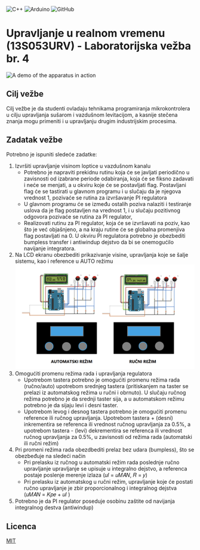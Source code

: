 ![C++](https://img.shields.io/badge/C++-C++11-orange?logo=C%2B%2B)
![Arduino](https://img.shields.io/badge/Arduino-Arduino_Uno-blue.svg?logo=arduino)
![GitHub](https://img.shields.io/github/license/sborovic/urv_lab4)

# Upravljanje u realnom vremenu (13S053URV) - Laboratorijska vežba br. 4

![A demo of the apparatus in action](urv_demo.gif)

## Cilj vežbe
Cilj vežbe je da studenti ovladaju tehnikama programiranja mikrokontrolera u cilju
upravljanja sušarom i vazdušnom levitacijom, a kasnije stečena znanja mogu primeniti i
u upravljanju drugim industrijskim procesima.

## Zadatak vežbe
Potrebno je ispuniti sledeće zadatke:
1. Izvršiti upravljanje visinom loptice u vazdušnom kanalu
   * Potrebno je napraviti prekidnu rutinu koja će se javljati periodično u
zavisnosti od izabrane periode odabiranja, koja će se fiksno zadavati i neće
se menjati, a u okviru koje će se postavljati flag. Postavljani flag će se
tastirati u glavnom programu i u slučaju da je njegova vrednost 1, pozivaće
se rutina za izvršavanje PI regulatora
   * U glavnom programu će se između ostalih poziva nalaziti i testiranje
uslova da je flag postavljen na vrednost 1, i u slučaju pozitivnog odgovora
pozivaće se rutina za PI regulator,
   * Realizovati rutinu za PI regulator, koja će se izvršavati na poziv, kao što je
već objašnjeno, a na kraju rutine će se globalna promenjiva flag postavljati
na 0. U okviru PI regulatora potrebno je obezbediti bumpless transfer i
antiwindup dejstvo da bi se onemogućilo navijanje integratora.
2. Na LCD ekranu obezbediti prikazivanje visine, upravljanja koje se šalje sistemu,
kao i reference u AUTO režimu ![Buttons schematic](izgled_tastera.png)
3. Omogućiti promenu režima rada i upravljanja regulatora
   * Upotrebom tastera potrebno je omogućiti promenu režima rada
(ručno/auto) upotrebom srednjeg tastera (pritiskanjem na taster se prelazi
iz automatskog režima u ručni i obrnuto). U slučaju ručnog režima
potrebno je da srednji taster sija, a u automatskom režimu potrebno je da
sijaju levi i desni taster.
   * Upotrebom levog i desnog tastera potrebno je omogućiti promenu
reference ili ručnog upravljanja. Upotrebom tastera + (desni) inkrementira
se referenca ili vrednost ručnog upravljanja za 0.5%, a upotrebom tastera -
(levi) dekrementira se referenca ili vrednost ručnog upravljanja za 0.5%, u
zavisnosti od režima rada (automatski ili ručni režim)
4. Pri promeni režima rada obezdbediti prelaz bez udara (bumpless), što se
obezbeđuje na sledeći način
   * Pri prelasku iz ručnog u automatski režim rada poslednje ručno upravljanje
upravljanje se upisuje u integralno dejstvo, a referenca postaje poslenje
merenje izlaza (𝑢𝐼 = 𝑢𝑀𝐴𝑁, 𝑅 = 𝑦)
   * Pri prelasku iz automatskog u ručni režim, upravljanje koje će postati ručno
upravljanje je zbir proporcionalnog i integralnog dejstva (𝑢𝑀𝐴𝑁 = 𝐾𝑝𝑒 + 𝑢𝐼
)
5. Potrebno je da PI regulator poseduje osobinu zaštite od navijanja integralnog
destva (antiwindup)

## Licenca
[MIT](https://github.com/sborovic/kdp_lab2/blob/master/LICENSE)
